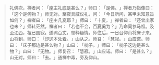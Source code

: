 
> 礼佛次，禅者问：​「座主礼底是甚么？​」师曰：​「是佛。​」禅者乃指像曰：​「这个是何物？​」师无对。至夜具威仪礼，问：​「今日所问，某甲未知意旨如何？​」禅者曰：​「座主几夏耶？​」师曰：​「十夏。​」禅者曰：​「还曾出家也未？​」师转茫然。禅者曰：​「若也不会，百夏奚为？​」乃命同参马祖。及至江西，祖已圆寂。遂谒百丈，顿释疑情。师住后，一日召仰山将床子来。山将到，师曰：​「却送本处着。​」山从之。师召：​「慧寂。​」山应诺。师曰：​「床子那边是甚么物？​」山曰：​「枕子。​」师曰：​「枕子这边是甚么物？​」山曰：​「无物。​」师复召：​「慧寂。​」山应诺。师曰：​「是甚么？​」山无对。师曰：​「去。​」通禅中毒，旁及仰山。
